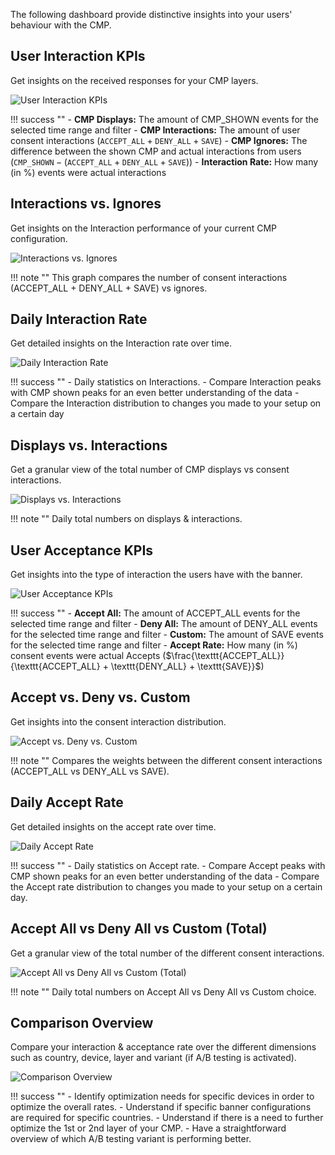 The following dashboard provide distinctive insights into your users' behaviour with the CMP.

## User Interaction KPIs
Get insights on the received responses for your CMP layers.

![User Interaction KPIs](../../../assets/web/interaction-analytics/interaction-analytics2.png)

!!! success ""
    - **CMP Displays:** The amount of CMP_SHOWN events for the selected time range and filter
    - **CMP Interactions:** The amount of user consent interactions (${\texttt{ACCEPT_ALL} + \texttt{DENY_ALL} + \texttt{SAVE}}$)
    - **CMP Ignores:** The difference between the shown CMP and actual interactions from users (${\texttt{CMP_SHOWN} - (\texttt{ACCEPT_ALL} + \texttt{DENY_ALL} + \texttt{SAVE})}$)
    - **Interaction Rate:** How many (in %) events were actual interactions



## Interactions vs. Ignores
Get insights on the Interaction performance of your current CMP configuration.

![Interactions vs. Ignores](../../../assets/web/interaction-analytics/interaction-analytics3.png)

!!! note ""
    This graph compares the number of consent interactions (ACCEPT_ALL + DENY_ALL + SAVE) vs ignores.

## Daily Interaction Rate
Get detailed insights on the Interaction rate over time.

![Daily Interaction Rate](../../../assets/web/interaction-analytics/interaction-analytics4.png)

!!! success ""
    - Daily statistics on Interactions.
    - Compare Interaction peaks with CMP shown peaks for an even better understanding of the data
    - Compare the Interaction distribution to changes you made to your setup on a certain day

## Displays vs. Interactions
Get a granular view of the total number of CMP displays vs consent interactions.

![Displays vs. Interactions](../../../assets/web/interaction-analytics/interaction-analytics5.png)

!!! note ""
    Daily total numbers on displays & interactions.

## User Acceptance KPIs
Get insights into the type of interaction the users have with the banner.

![User Acceptance KPIs](../../../assets/web/interaction-analytics/interaction-analytics6.png)

!!! success ""
    - **Accept All:** The amount of ACCEPT_ALL events for the selected time range and filter
    - **Deny All:** The amount of DENY_ALL events for the selected time range and filter
    - **Custom:** The amount of SAVE events for the selected time range and filter
    - **Accept Rate:** How many (in %) consent events were actual Accepts ($\frac{\texttt{ACCEPT_ALL}}{\texttt{ACCEPT_ALL} + \texttt{DENY_ALL} + \texttt{SAVE}}$)

## Accept vs. Deny vs. Custom
Get insights into the consent interaction distribution.

![Accept vs. Deny vs. Custom](../../../assets/web/interaction-analytics/interaction-analytics7.png)

!!! note ""
    Compares the weights between the different consent interactions (ACCEPT_ALL vs DENY_ALL vs SAVE).

## Daily Accept Rate
Get detailed insights on the accept rate over time.

![Daily Accept Rate](../../../assets/web/interaction-analytics/interaction-analytics8.png)

!!! success ""
    - Daily statistics on Accept rate.
    - Compare Accept peaks with CMP shown peaks for an even better understanding of the data
    - Compare the Accept rate distribution to changes you made to your setup on a certain day.

## Accept All vs Deny All vs Custom (Total)
Get a granular view of the total number of the different consent interactions.

![Accept All vs Deny All vs Custom (Total)](../../../assets/web/interaction-analytics/interaction-analytics9.png)

!!! note ""
    Daily total numbers on Accept All vs Deny All vs Custom choice.

## Comparison Overview
Compare your interaction & acceptance rate over the different dimensions such as country, device, layer and variant (if A/B testing is activated).

![Comparison Overview](../../../assets/web/interaction-analytics/interaction-analytics10.png)

!!! success ""
    - Identify optimization needs for specific devices in order to optimize the overall rates.
    - Understand if specific banner configurations are required for specific countries.
    - Understand if there is a need to further optimize the 1st or 2nd layer of your CMP.
    - Have a straightforward overview of which A/B testing variant is performing better.